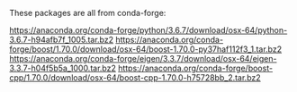 These packages are all from conda-forge:

https://anaconda.org/conda-forge/python/3.6.7/download/osx-64/python-3.6.7-h94afb7f_1005.tar.bz2
https://anaconda.org/conda-forge/boost/1.70.0/download/osx-64/boost-1.70.0-py37haf112f3_1.tar.bz2
https://anaconda.org/conda-forge/eigen/3.3.7/download/osx-64/eigen-3.3.7-h04f5b5a_1000.tar.bz2
https://anaconda.org/conda-forge/boost-cpp/1.70.0/download/osx-64/boost-cpp-1.70.0-h75728bb_2.tar.bz2